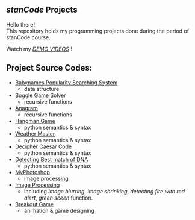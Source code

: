 ## *stanCode* Projects
Hello there!\
This repository holds my programming projects done during the period of stanCode course.

Watch my *[DEMO VIDEOS]()* !

## Project Source Codes:
* [Babynames Popularity Searching System](https://github.com/egsui/stanCode_Projects/tree/main/Projects/Babynames)
  * data structure
* [Boggle Game Solver](https://github.com/egsui/stanCode_Projects/tree/main/Projects/Boggle)
  * recursive functions
* [Anagram](https://github.com/egsui/stanCode_Projects/tree/main/Projects/Anagram)
  * recursive functions
* [Hangman Game](https://github.com/egsui/stanCode_Projects/tree/main/Projects/Hangman)
  * python semantics & syntax
* [Weather Master](https://github.com/egsui/stanCode_Projects/tree/main/Projects/WeatherMaster)
  * python semantics & syntax
* [Decipher Caesar Code](https://github.com/egsui/stanCode_Projects/tree/main/Projects/Caesar)
  * python semantics & syntax
* [Detecting Best match of DNA](https://github.com/egsui/stanCode_Projects/tree/main/Projects/DNA_Similarity)
  * python semantics & syntax
* [MyPhotoshop](https://github.com/egsui/stanCode_Projects/tree/main/Projects/MyPhotoshop)
  * image processing
* [Image Processing](https://github.com/egsui/stanCode_Projects/tree/main/Projects/ImageProcessing)
  * including *image blurring*, *image shrinking*, *detecting fire with red alert*, *green sceen* function.
* [Breakout Game](https://github.com/egsui/stanCode_Projects/tree/main/Projects/Breakout)
  * animation & game designing
